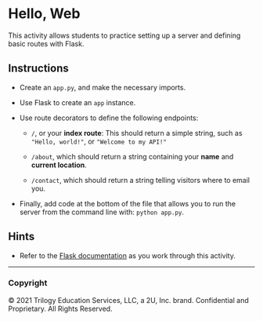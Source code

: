 # Hello, Web

This activity allows students to practice setting up a server and defining basic routes with Flask.

## Instructions

* Create an `app.py`, and make the necessary imports.

* Use Flask to create an `app` instance.

* Use route decorators to define the following endpoints:

  * `/`, or your **index route**: This should return a simple string, such as `"Hello, world!"`, or `"Welcome to my API!"`

  * `/about`, which should return a string containing your **name** and **current location**.

  * `/contact`, which should return a string telling visitors where to email you.

* Finally, add code at the bottom of the file that allows you to run the server from the command line with: `python app.py`.

## Hints

* Refer to the [Flask documentation](http://flask.pocoo.org/docs/0.12/quickstart/#a-minimal-application) as you work through this activity.

- - -

### Copyright

© 2021 Trilogy Education Services, LLC, a 2U, Inc. brand.  Confidential and Proprietary.  All Rights Reserved.
